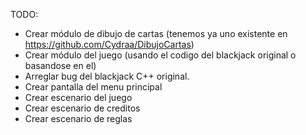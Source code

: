 TODO:

- Crear módulo de dibujo de cartas (tenemos ya uno existente en https://github.com/Cydraa/DibujoCartas)
- Crear módulo del juego (usando el codigo del blackjack original o basandose en el)
- Arreglar bug del blackjack C++ original.
- Crear pantalla del menu principal
- Crear escenario del juego
- Crear escenario de creditos
- Crear escenario de reglas
